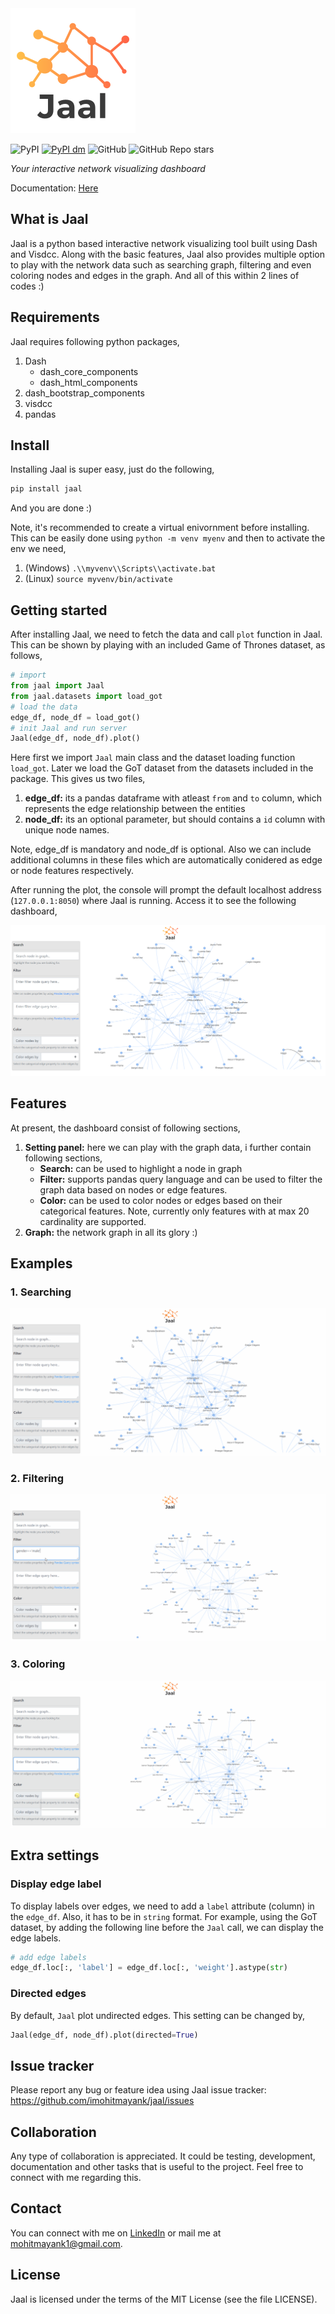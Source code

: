 <img src="jaal/assest/logo.png" alt="jaal logo"/>

![PyPI](https://img.shields.io/pypi/v/jaal) [![PyPI dm](https://img.shields.io/pypi/dm/jaal.svg)](https://img.shields.io/pypi/jaal) ![GitHub](https://img.shields.io/github/license/imohitmayank/jaal) ![GitHub Repo stars](https://img.shields.io/github/stars/imohitmayank/jaal?style=social)

*Your interactive network visualizing dashboard*

Documentation: [Here](http://mohitmayank.com/jaal/)

## What is Jaal

Jaal is a python based interactive network visualizing tool built using Dash and Visdcc. Along with the basic features, Jaal also provides multiple option to play with the network data such as searching graph, filtering and even coloring nodes and edges in the graph. And all of this within 2 lines of codes :)

## Requirements

Jaal requires following python packages, 
1. Dash
    - dash_core_components
    - dash_html_components 
2. dash_bootstrap_components
3. visdcc
4. pandas

## Install

Installing Jaal is super easy, just do the following,

```bash
pip install jaal
```

And you are done :)

Note, it's recommended to create a virtual enivornment before installing. This can be easily done using `python -m venv myenv` and then to activate the env we need,
1. (Windows) `.\\myvenv\\Scripts\\activate.bat`
2. (Linux) `source myvenv/bin/activate`

## Getting started

After installing Jaal, we need to fetch the data and call `plot` function in Jaal. This can be shown by playing with an included Game of Thrones dataset, as follows,

```python
# import
from jaal import Jaal
from jaal.datasets import load_got
# load the data
edge_df, node_df = load_got()
# init Jaal and run server
Jaal(edge_df, node_df).plot()
```

Here first we import `Jaal` main class and the dataset loading function `load_got`. Later we load the GoT dataset from the datasets included in the package. This gives us two files,
1. **edge_df:** its a pandas dataframe with atleast `from` and `to` column, which represents the edge relationship between the entities
2. **node_df:** its an optional parameter, but should contains a `id` column with unique node names. 

Note, edge_df is mandatory and node_df is optional. Also we can include additional columns in these files which are automatically conidered as edge or node features respectively.

After running the plot, the console will prompt the default localhost address (`127.0.0.1:8050`) where Jaal is running. Access it to see the following dashboard,

<img src="jaal/assest/dashboard.png" alt="dashboard"/>

## Features

At present, the dashboard consist of following sections,
1. **Setting panel:** here we can play with the graph data, i further contain following sections, 
    - **Search:** can be used to highlight a node in graph
    - **Filter:** supports pandas query language and can be used to filter the graph data based on nodes or edge features.
    - **Color:** can be used to color nodes or edges based on their categorical features. Note, currently only features with at max 20 cardinality are supported. 
2. **Graph:** the network graph in all its glory :)

## Examples

### 1. Searching
<img src="jaal/assest/jaal_search.gif" alt="dashboard"/>

### 2. Filtering
<img src="jaal/assest/jaal_filter.gif" alt="dashboard"/>

### 3. Coloring
<img src="jaal/assest/jaal_color.gif" alt="dashboard"/>

## Extra settings

### Display edge label

To display labels over edges, we need to add a `label` attribute (column) in the `edge_df`. Also, it has to be in `string` format. 
For example, using the GoT dataset, by adding the following line before the `Jaal` call, we can display the edge labels.

```python
# add edge labels
edge_df.loc[:, 'label'] = edge_df.loc[:, 'weight'].astype(str)
```

### Directed edges

By default, `Jaal` plot undirected edges. This setting can be changed by,

```python
Jaal(edge_df, node_df).plot(directed=True)
```

## Issue tracker

Please report any bug or feature idea using Jaal issue tracker: https://github.com/imohitmayank/jaal/issues

## Collaboration

Any type of collaboration is appreciated. It could be  testing, development, documentation and other tasks that is useful to the project. Feel free to connect with me regarding this.

## Contact

You can connect with me on [LinkedIn](https://www.linkedin.com/in/imohitmayank/) or mail me at mohitmayank1@gmail.com.

## License

Jaal is licensed under the terms of the MIT License (see the file
LICENSE).
